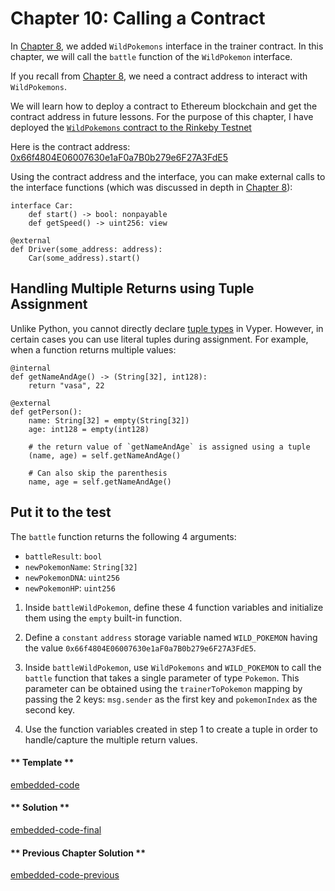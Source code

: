 # Chapter 10: Calling a Contract

In [Chapter 8](/2/interfaces), we added `WildPokemons` interface in the trainer contract. In this chapter, we will call the `battle` function of the `WildPokemon` interface.

If you recall from [Chapter 8](/2/interfaces), we need a contract address to interact with `WildPokemons`.

We will learn how to deploy a contract to Ethereum blockchain and get the contract address in future lessons. For the purpose of this chapter, I have deployed the [`WildPokemons` contract to the Rinkeby Testnet](https://rinkeby.etherscan.io/address/0x66f4804E06007630e1aF0a7B0b279e6F27A3FdE5)

Here is the contract address: [0x66f4804E06007630e1aF0a7B0b279e6F27A3FdE5](https://rinkeby.etherscan.io/address/0x66f4804E06007630e1aF0a7B0b279e6F27A3FdE5)

Using the contract address and the interface, you can make external calls to the interface functions (which was discussed in depth in [Chapter 8](/2/interfaces)):

```vyper
interface Car:
    def start() -> bool: nonpayable
    def getSpeed() -> uint256: view

@external
def Driver(some_address: address):
    Car(some_address).start()
```

## Handling Multiple Returns using Tuple Assignment

Unlike Python, you cannot directly declare [tuple types](https://www.tutorialspoint.com/python/python_tuples.htm) in Vyper. However, in certain cases you can use literal tuples during assignment. For example, when a function returns multiple values:

```vyper
@internal
def getNameAndAge() -> (String[32], int128):
    return "vasa", 22

@external
def getPerson():
    name: String[32] = empty(String[32])
    age: int128 = empty(int128)

    # the return value of `getNameAndAge` is assigned using a tuple
    (name, age) = self.getNameAndAge()

    # Can also skip the parenthesis
    name, age = self.getNameAndAge()
```

## Put it to the test

The `battle` function returns the following 4 arguments:

- `battleResult`: `bool`
- `newPokemonName`: `String[32]`
- `newPokemonDNA`: `uint256`
- `newPokemonHP`: `uint256`

1. Inside `battleWildPokemon`, define these 4 function variables and initialize them using the `empty` built-in function.

2. Define a `constant` `address` storage variable named `WILD_POKEMON` having the value `0x66f4804E06007630e1aF0a7B0b279e6F27A3FdE5`.

3. Inside `battleWildPokemon`, use `WildPokemons` and `WILD_POKEMON` to call the `battle` function that takes a single parameter of type `Pokemon`. This parameter can be obtained using the `trainerToPokemon` mapping by passing the 2 keys: `msg.sender` as the first key and `pokemonIndex` as the second key.

4. Use the function variables created in step 1 to create a tuple in order to handle/capture the multiple return values.

<!-- tabs:start -->

#### ** Template **

[embedded-code](../assets/2/2.10-template-code.vy ':include :type=code embed-template')

#### ** Solution **

[embedded-code-final](../assets/2/2.10-finished-code.vy ':include :type=code embed-final')

#### ** Previous Chapter Solution **

[embedded-code-previous](../assets/2/2.9-finished-code.vy ':include :type=code embed-previous')

<!-- tabs:end -->
